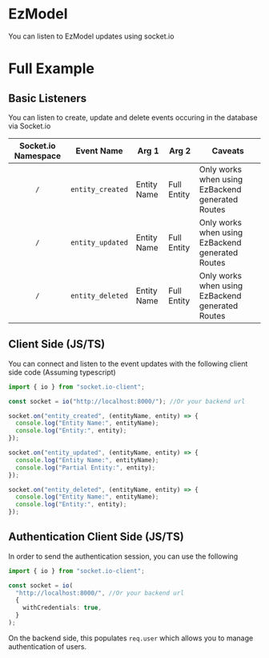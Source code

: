# EzModel

You can listen to EzModel updates using socket.io

# Full Example

## Basic Listeners

You can listen to create, update and delete events occuring in the database via Socket.io

| Socket.io Namespace | Event Name       | Arg 1       | Arg 2       | Caveats                                          |
| :-----------------: | ---------------- | ----------- | ----------- | ------------------------------------------------ |
|         `/`         | `entity_created` | Entity Name | Full Entity | Only works when using EzBackend generated Routes |
|         `/`         | `entity_updated` | Entity Name | Full Entity | Only works when using EzBackend generated Routes |
|         `/`         | `entity_deleted` | Entity Name | Full Entity | Only works when using EzBackend generated Routes |

## Client Side (JS/TS)

You can connect and listen to the event updates with the following client side code (Assuming typescript)

```ts
import { io } from "socket.io-client";

const socket = io("http://localhost:8000/"); //Or your backend url

socket.on("entity_created", (entityName, entity) => {
  console.log("Entity Name:", entityName);
  console.log("Entity:", entity);
});

socket.on("entity_updated", (entityName, entity) => {
  console.log("Entity Name:", entityName);
  console.log("Partial Entity:", entity);
});

socket.on("entity_deleted", (entityName, entity) => {
  console.log("Entity Name:", entityName);
  console.log("Entity:", entity);
});
```

## Authentication Client Side (JS/TS)

In order to send the authentication session, you can use the following

```ts
import { io } from "socket.io-client";

const socket = io(
  "http://localhost:8000/", //Or your backend url
  {
    withCredentials: true,
  }
);
```

On the backend side, this populates `req.user` which allows you to manage authentication of users.
